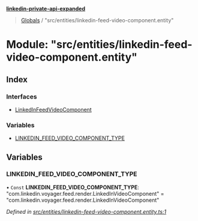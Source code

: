 **[linkedin-private-api-expanded](../README.md)**

> [Globals](../globals.md) / "src/entities/linkedin-feed-video-component.entity"

# Module: "src/entities/linkedin-feed-video-component.entity"

## Index

### Interfaces

* [LinkedInFeedVideoComponent](../interfaces/_src_entities_linkedin_feed_video_component_entity_.linkedinfeedvideocomponent.md)

### Variables

* [LINKEDIN\_FEED\_VIDEO\_COMPONENT\_TYPE](_src_entities_linkedin_feed_video_component_entity_.md#linkedin_feed_video_component_type)

## Variables

### LINKEDIN\_FEED\_VIDEO\_COMPONENT\_TYPE

• `Const` **LINKEDIN\_FEED\_VIDEO\_COMPONENT\_TYPE**: \"com.linkedin.voyager.feed.render.LinkedInVideoComponent\" = "com.linkedin.voyager.feed.render.LinkedInVideoComponent"

*Defined in [src/entities/linkedin-feed-video-component.entity.ts:1](https://github.com/khanhtranngoccva/linkedin-private-api/blob/e33dfd5/src/entities/linkedin-feed-video-component.entity.ts#L1)*

